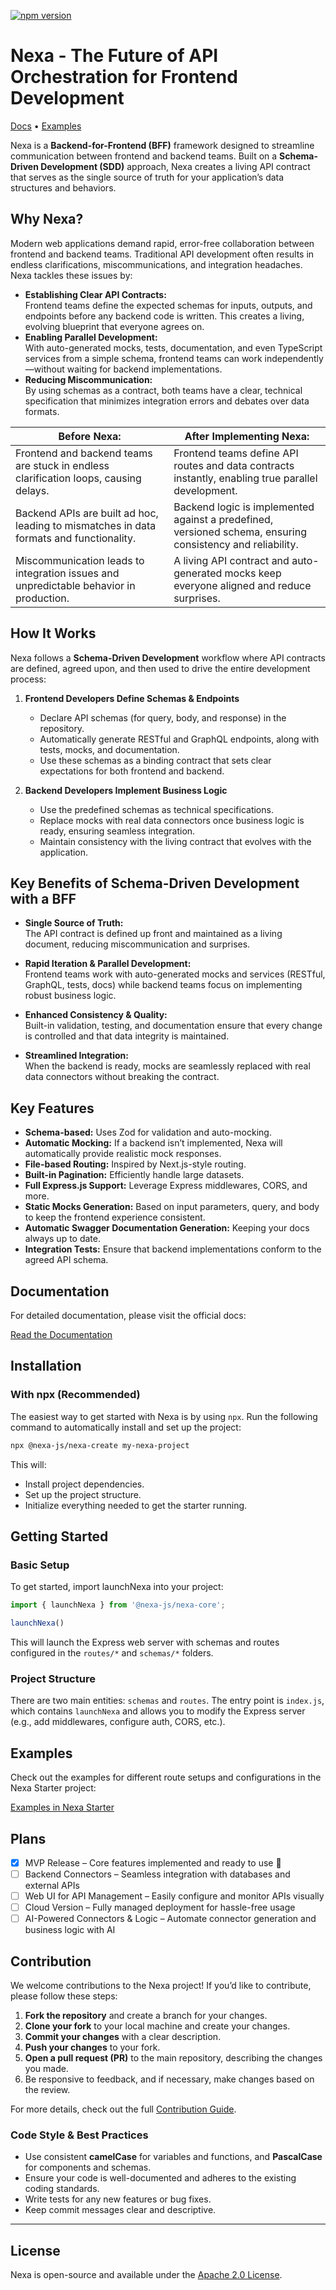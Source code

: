 [![npm version](https://img.shields.io/npm/v/@nexa-js/nexa-core?color=blue&label=Nexa)](https://www.npmjs.com/package/@nexa-js/nexa-core)

# Nexa - The Future of API Orchestration for Frontend Development

[Docs](https://nexa-js.github.io/nexa) • [Examples](https://github.com/nexa-js/nexa/tree/main/packages/nexa-starter)

Nexa is a **Backend-for-Frontend (BFF)** framework designed to streamline communication between frontend and backend teams. Built on a **Schema-Driven Development (SDD)** approach, Nexa creates a living API contract that serves as the single source of truth for your application’s data structures and behaviors.

## Why Nexa?

Modern web applications demand rapid, error-free collaboration between frontend and backend teams. Traditional API development often results in endless clarifications, miscommunications, and integration headaches. Nexa tackles these issues by:

- **Establishing Clear API Contracts:**  
  Frontend teams define the expected schemas for inputs, outputs, and endpoints before any backend code is written. This creates a living, evolving blueprint that everyone agrees on.
- **Enabling Parallel Development:**  
  With auto-generated mocks, tests, documentation, and even TypeScript services from a simple schema, frontend teams can work independently—without waiting for backend implementations.
- **Reducing Miscommunication:**  
  By using schemas as a contract, both teams have a clear, technical specification that minimizes integration errors and debates over data formats.

| Before Nexa: | After Implementing Nexa: |
| ------------ | ------------------------ |
| Frontend and backend teams are stuck in endless clarification loops, causing delays. | Frontend teams define API routes and data contracts instantly, enabling true parallel development. |
| Backend APIs are built ad hoc, leading to mismatches in data formats and functionality. | Backend logic is implemented against a predefined, versioned schema, ensuring consistency and reliability. |
| Miscommunication leads to integration issues and unpredictable behavior in production. | A living API contract and auto-generated mocks keep everyone aligned and reduce surprises. |


## How It Works

Nexa follows a **Schema-Driven Development** workflow where API contracts are defined, agreed upon, and then used to drive the entire development process:

1. **Frontend Developers Define Schemas & Endpoints**  
   - Declare API schemas (for query, body, and response) in the repository.
   - Automatically generate RESTful and GraphQL endpoints, along with tests, mocks, and documentation.
   - Use these schemas as a binding contract that sets clear expectations for both frontend and backend.

2. **Backend Developers Implement Business Logic**  
   - Use the predefined schemas as technical specifications.
   - Replace mocks with real data connectors once business logic is ready, ensuring seamless integration.
   - Maintain consistency with the living contract that evolves with the application.

## Key Benefits of Schema-Driven Development with a BFF

- **Single Source of Truth:**  
  The API contract is defined up front and maintained as a living document, reducing miscommunication and surprises.

- **Rapid Iteration & Parallel Development:**  
  Frontend teams work with auto-generated mocks and services (RESTful, GraphQL, tests, docs) while backend teams focus on implementing robust business logic.

- **Enhanced Consistency & Quality:**  
  Built-in validation, testing, and documentation ensure that every change is controlled and that data integrity is maintained.

- **Streamlined Integration:**  
  When the backend is ready, mocks are seamlessly replaced with real data connectors without breaking the contract.

## Key Features

- **Schema-based:** Uses Zod for validation and auto-mocking.
- **Automatic Mocking:** If a backend isn’t implemented, Nexa will automatically provide realistic mock responses.
- **File-based Routing:** Inspired by Next.js-style routing.
- **Built-in Pagination:** Efficiently handle large datasets.
- **Full Express.js Support:** Leverage Express middlewares, CORS, and more.
- **Static Mocks Generation:** Based on input parameters, query, and body to keep the frontend experience consistent.
- **Automatic Swagger Documentation Generation:** Keeping your docs always up to date.
- **Integration Tests:** Ensure that backend implementations conform to the agreed API schema.


## Documentation

For detailed documentation, please visit the official docs:

[Read the Documentation](https://nexa-js.github.io/nexa/#/)

## Installation

### With npx (Recommended)

The easiest way to get started with Nexa is by using `npx`. Run the following command to automatically install and set up the project:

```bash
npx @nexa-js/nexa-create my-nexa-project
```

This will:
- Install project dependencies.
- Set up the project structure.
- Initialize everything needed to get the starter running.

## Getting Started

### Basic Setup

To get started, import launchNexa into your project:

```javascript
import { launchNexa } from '@nexa-js/nexa-core';

launchNexa()
```

This will launch the Express web server with schemas and routes configured in the `routes/*` and `schemas/*` folders.

### Project Structure

There are two main entities: `schemas` and `routes`. The entry point is `index.js`, which contains `launchNexa` and allows you to modify the Express server (e.g., add middlewares, configure auth, CORS, etc.).

## Examples

Check out the examples for different route setups and configurations in the Nexa Starter project:

[Examples in Nexa Starter](https://github.com/nexa-js/nexa/tree/main/packages/nexa-starter)

## Plans

- [x] MVP Release – Core features implemented and ready to use 🎉
- [ ] Backend Connectors – Seamless integration with databases and external APIs
- [ ] Web UI for API Management – Easily configure and monitor APIs visually
- [ ] Cloud Version – Fully managed deployment for hassle-free usage
- [ ] AI-Powered Connectors & Logic – Automate connector generation and business logic with AI

## Contribution

We welcome contributions to the Nexa project! If you’d like to contribute, please follow these steps:

1. **Fork the repository** and create a branch for your changes.
2. **Clone your fork** to your local machine and create your changes.
3. **Commit your changes** with a clear description.
4. **Push your changes** to your fork.
5. **Open a pull request (PR)** to the main repository, describing the changes you made.
6. Be responsive to feedback, and if necessary, make changes based on the review.

For more details, check out the full [Contribution Guide](https://nexa-js.github.io/nexa/#/contribution).

### Code Style & Best Practices

- Use consistent **camelCase** for variables and functions, and **PascalCase** for components and schemas.
- Ensure your code is well-documented and adheres to the existing coding standards.
- Write tests for any new features or bug fixes.
- Keep commit messages clear and descriptive.

---

## License

Nexa is open-source and available under the [Apache 2.0 License](https://opensource.org/licenses/Apache-2.0).

